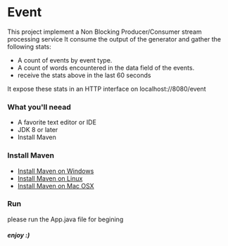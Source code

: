 # Event

This project implement a Non Blocking Producer/Consumer stream processing service It consume the output of the generator and gather the following stats:
+ A count of events by event type.
+ A count of words encountered in the data field of the events.
+ receive the stats above in the last 60 seconds

It expose these stats in an HTTP interface on localhost://8080/event 

### What you'll neead
+ A favorite text editor or IDE
+ JDK 8 or later
+ Install Maven

### Install Maven
+ [Install Maven on Windows](https://www.baeldung.com/install-maven-on-windows-linux-mac#installing-maven-on-windows)
+ [Install Maven on Linux](https://www.baeldung.com/install-maven-on-windows-linux-mac#installing-maven-on-linux)
+ [Install Maven on Mac OSX](https://www.baeldung.com/install-maven-on-windows-linux-mac#installing-maven-on-mac-os-x)

### Run
please run the App.java file for begining

##### enjoy :)
